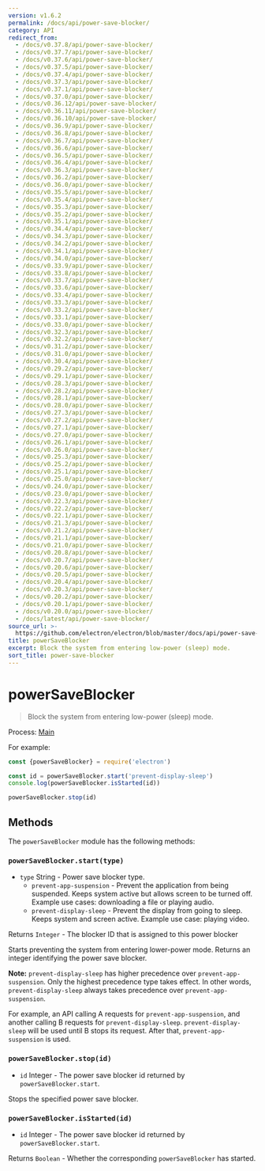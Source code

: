 ```yaml
---
version: v1.6.2
permalink: /docs/api/power-save-blocker/
category: API
redirect_from:
  - /docs/v0.37.8/api/power-save-blocker/
  - /docs/v0.37.7/api/power-save-blocker/
  - /docs/v0.37.6/api/power-save-blocker/
  - /docs/v0.37.5/api/power-save-blocker/
  - /docs/v0.37.4/api/power-save-blocker/
  - /docs/v0.37.3/api/power-save-blocker/
  - /docs/v0.37.1/api/power-save-blocker/
  - /docs/v0.37.0/api/power-save-blocker/
  - /docs/v0.36.12/api/power-save-blocker/
  - /docs/v0.36.11/api/power-save-blocker/
  - /docs/v0.36.10/api/power-save-blocker/
  - /docs/v0.36.9/api/power-save-blocker/
  - /docs/v0.36.8/api/power-save-blocker/
  - /docs/v0.36.7/api/power-save-blocker/
  - /docs/v0.36.6/api/power-save-blocker/
  - /docs/v0.36.5/api/power-save-blocker/
  - /docs/v0.36.4/api/power-save-blocker/
  - /docs/v0.36.3/api/power-save-blocker/
  - /docs/v0.36.2/api/power-save-blocker/
  - /docs/v0.36.0/api/power-save-blocker/
  - /docs/v0.35.5/api/power-save-blocker/
  - /docs/v0.35.4/api/power-save-blocker/
  - /docs/v0.35.3/api/power-save-blocker/
  - /docs/v0.35.2/api/power-save-blocker/
  - /docs/v0.35.1/api/power-save-blocker/
  - /docs/v0.34.4/api/power-save-blocker/
  - /docs/v0.34.3/api/power-save-blocker/
  - /docs/v0.34.2/api/power-save-blocker/
  - /docs/v0.34.1/api/power-save-blocker/
  - /docs/v0.34.0/api/power-save-blocker/
  - /docs/v0.33.9/api/power-save-blocker/
  - /docs/v0.33.8/api/power-save-blocker/
  - /docs/v0.33.7/api/power-save-blocker/
  - /docs/v0.33.6/api/power-save-blocker/
  - /docs/v0.33.4/api/power-save-blocker/
  - /docs/v0.33.3/api/power-save-blocker/
  - /docs/v0.33.2/api/power-save-blocker/
  - /docs/v0.33.1/api/power-save-blocker/
  - /docs/v0.33.0/api/power-save-blocker/
  - /docs/v0.32.3/api/power-save-blocker/
  - /docs/v0.32.2/api/power-save-blocker/
  - /docs/v0.31.2/api/power-save-blocker/
  - /docs/v0.31.0/api/power-save-blocker/
  - /docs/v0.30.4/api/power-save-blocker/
  - /docs/v0.29.2/api/power-save-blocker/
  - /docs/v0.29.1/api/power-save-blocker/
  - /docs/v0.28.3/api/power-save-blocker/
  - /docs/v0.28.2/api/power-save-blocker/
  - /docs/v0.28.1/api/power-save-blocker/
  - /docs/v0.28.0/api/power-save-blocker/
  - /docs/v0.27.3/api/power-save-blocker/
  - /docs/v0.27.2/api/power-save-blocker/
  - /docs/v0.27.1/api/power-save-blocker/
  - /docs/v0.27.0/api/power-save-blocker/
  - /docs/v0.26.1/api/power-save-blocker/
  - /docs/v0.26.0/api/power-save-blocker/
  - /docs/v0.25.3/api/power-save-blocker/
  - /docs/v0.25.2/api/power-save-blocker/
  - /docs/v0.25.1/api/power-save-blocker/
  - /docs/v0.25.0/api/power-save-blocker/
  - /docs/v0.24.0/api/power-save-blocker/
  - /docs/v0.23.0/api/power-save-blocker/
  - /docs/v0.22.3/api/power-save-blocker/
  - /docs/v0.22.2/api/power-save-blocker/
  - /docs/v0.22.1/api/power-save-blocker/
  - /docs/v0.21.3/api/power-save-blocker/
  - /docs/v0.21.2/api/power-save-blocker/
  - /docs/v0.21.1/api/power-save-blocker/
  - /docs/v0.21.0/api/power-save-blocker/
  - /docs/v0.20.8/api/power-save-blocker/
  - /docs/v0.20.7/api/power-save-blocker/
  - /docs/v0.20.6/api/power-save-blocker/
  - /docs/v0.20.5/api/power-save-blocker/
  - /docs/v0.20.4/api/power-save-blocker/
  - /docs/v0.20.3/api/power-save-blocker/
  - /docs/v0.20.2/api/power-save-blocker/
  - /docs/v0.20.1/api/power-save-blocker/
  - /docs/v0.20.0/api/power-save-blocker/
  - /docs/latest/api/power-save-blocker/
source_url: >-
  https://github.com/electron/electron/blob/master/docs/api/power-save-blocker.md
title: powerSaveBlocker
excerpt: Block the system from entering low-power (sleep) mode.
sort_title: power-save-blocker
---
```



<!--

Greetings, Electron hacker!

This file is generated automatically, so it should not be edited.

To make changes, head over to the electron/electron repository:

https://github.com/electron/electron/blob/master/docs/api/power-save-blocker.md

-->

# powerSaveBlocker

> Block the system from entering low-power (sleep) mode.

Process: [Main]({{site.baseurl}}/docs/glossary#main-process)

For example:

```javascript
const {powerSaveBlocker} = require('electron')

const id = powerSaveBlocker.start('prevent-display-sleep')
console.log(powerSaveBlocker.isStarted(id))

powerSaveBlocker.stop(id)
```

## Methods

The `powerSaveBlocker` module has the following methods:

### `powerSaveBlocker.start(type)`

*   `type` String - Power save blocker type.
    *   `prevent-app-suspension` - Prevent the application from being suspended. Keeps system active but allows screen to be turned off. Example use cases: downloading a file or playing audio.
    *   `prevent-display-sleep` - Prevent the display from going to sleep. Keeps system and screen active. Example use case: playing video.

Returns `Integer` - The blocker ID that is assigned to this power blocker

Starts preventing the system from entering lower-power mode. Returns an integer identifying the power save blocker.

**Note:** `prevent-display-sleep` has higher precedence over `prevent-app-suspension`. Only the highest precedence type takes effect. In other words, `prevent-display-sleep` always takes precedence over `prevent-app-suspension`.

For example, an API calling A requests for `prevent-app-suspension`, and another calling B requests for `prevent-display-sleep`. `prevent-display-sleep` will be used until B stops its request. After that, `prevent-app-suspension` is used.

### `powerSaveBlocker.stop(id)`

*   `id` Integer - The power save blocker id returned by `powerSaveBlocker.start`.

Stops the specified power save blocker.

### `powerSaveBlocker.isStarted(id)`

*   `id` Integer - The power save blocker id returned by `powerSaveBlocker.start`.

Returns `Boolean` - Whether the corresponding `powerSaveBlocker` has started.
